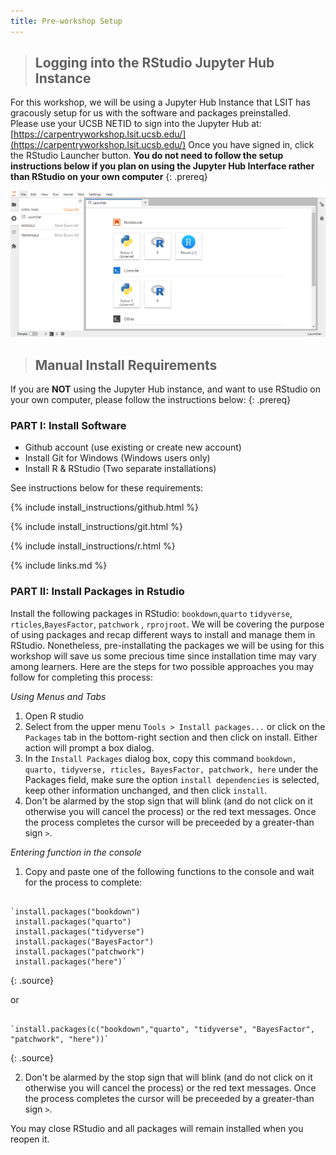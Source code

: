 ```yaml
---
title: Pre-workshop Setup
---
```


> ## Logging into the RStudio Jupyter Hub Instance
> 
For this workshop, we will be using a Jupyter Hub Instance that LSIT has gracously setup for us with the software and packages preinstalled. <br>
Please use your UCSB NETID to sign into the Jupyter Hub at: [https://carpentryworkshop.lsit.ucsb.edu/](https://carpentryworkshop.lsit.ucsb.edu/) 
Once you have signed in, click the RStudio Launcher button.
**You do not need to follow the setup instructions below if you plan on using the Jupyter Hub Interface rather than RStudio on your own computer**
{: .prereq}

![jupyter-instance](/fig/setup-jupyter-instance.PNG)

> ## Manual Install Requirements
>
If you are **NOT** using the Jupyter Hub instance, and want to use RStudio on your own computer, please follow the instructions below:
{: .prereq}


<h3>PART I: Install Software</h3>

- Github account (use existing or create new account) 
- Install Git for Windows (Windows users only) 
- Install R & RStudio (Two separate installations)

See instructions below for these requirements:

{% include install_instructions/github.html %}

{% include install_instructions/git.html %}

{% include install_instructions/r.html %}

{% include links.md %}



<h3>PART II: Install Packages in Rstudio</h3>

Install the following packages in RStudio: `bookdown`,`quarto` `tidyverse`, `rticles`,`BayesFactor`, `patchwork` , `rprojroot`. 
We will be covering the purpose of using packages and recap different ways to install and manage them in RStudio. Nonetheless, pre-installating the packages we will be using for this workshop will save us some precious time since installation time may vary among learners. Here are the steps for two possible approaches you may follow for completing this process: 

*Using Menus and Tabs*

1) Open R studio
2) Select from the upper menu `Tools > Install packages...` or click on the `Packages` tab in the bottom-right section and then click on install. Either action will prompt a box dialog. 
3) In the `Install Packages` dialog box, copy this command `bookdown, quarto, tidyverse, rticles, BayesFactor, patchwork, here` under the Packages field, make sure the option `install dependencies` is selected, keep other information unchanged, and then click `install`. 
4) Don't be alarmed by the stop sign that will blink (and do not click on it otherwise you will cancel the process) or the red text messages. Once the process completes the cursor will be preceeded by a greater-than sign `>`.

*Entering function in the console*

1) Copy and paste one of the following functions to the console and wait for the process to complete:
~~~

`install.packages("bookdown")
 install.packages("quarto")
 install.packages("tidyverse") 
 install.packages("BayesFactor") 
 install.packages("patchwork")
 install.packages("here")`

~~~
{: .source}
 
 or 

~~~
  
`install.packages(c("bookdown","quarto", "tidyverse", "BayesFactor", "patchwork", "here"))`

~~~
{: .source}

2) Don't be alarmed by the stop sign that will blink (and do not click on it otherwise you will cancel the process) or the red text messages. Once the process completes the cursor will be preceeded by a greater-than sign `>`.

You may close RStudio and all packages will remain installed when you reopen it. 

